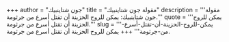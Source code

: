 +++
author = "جون شتاينبيك"
title = "مقولة جون شتاينبيك"
description = '''مقولة جون شتاينبيك: يمكن للروح الحزينة أن تقتل أسرع من جرثومة.'''
quote = '''يمكن للروح الحزينة أن تقتل أسرع من جرثومة.'''
slug = '''يمكن-للروح-الحزينة-أن-تقتل-أسرع-من-جرثومة'''
+++
يمكن للروح الحزينة أن تقتل أسرع من جرثومة.
